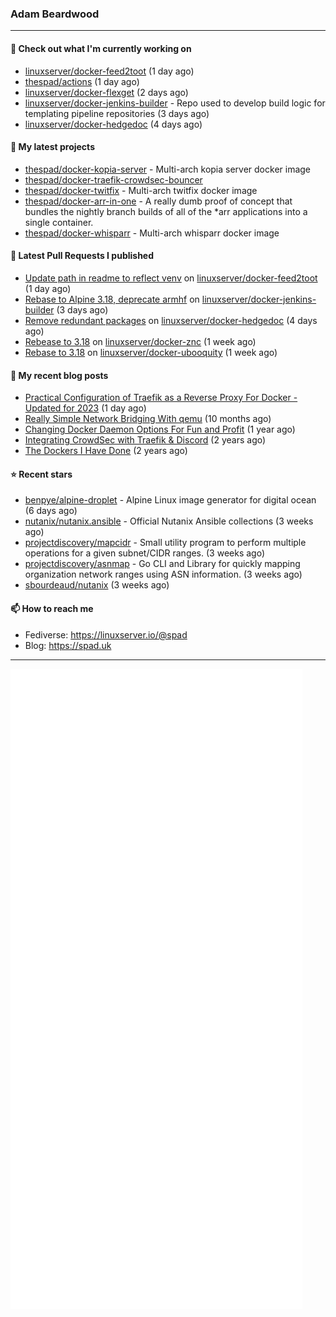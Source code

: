 ### Adam Beardwood
---
#### 👷 Check out what I'm currently working on

- [linuxserver/docker-feed2toot](https://github.com/linuxserver/docker-feed2toot) (1 day ago)
- [thespad/actions](https://github.com/thespad/actions) (1 day ago)
- [linuxserver/docker-flexget](https://github.com/linuxserver/docker-flexget) (2 days ago)
- [linuxserver/docker-jenkins-builder](https://github.com/linuxserver/docker-jenkins-builder) - Repo used to develop build logic for templating pipeline repositories (3 days ago)
- [linuxserver/docker-hedgedoc](https://github.com/linuxserver/docker-hedgedoc) (4 days ago)

#### 🌱 My latest projects

- [thespad/docker-kopia-server](https://github.com/thespad/docker-kopia-server) - Multi-arch kopia server docker image 
- [thespad/docker-traefik-crowdsec-bouncer](https://github.com/thespad/docker-traefik-crowdsec-bouncer)
- [thespad/docker-twitfix](https://github.com/thespad/docker-twitfix) - Multi-arch twitfix docker image
- [thespad/docker-arr-in-one](https://github.com/thespad/docker-arr-in-one) - A really dumb proof of concept that bundles the nightly branch builds of all of the *arr applications into a single container.
- [thespad/docker-whisparr](https://github.com/thespad/docker-whisparr) - Multi-arch whisparr docker image

#### 🔨 Latest Pull Requests I published

- [Update path in readme to reflect venv](https://github.com/linuxserver/docker-feed2toot/pull/12) on [linuxserver/docker-feed2toot](https://github.com/linuxserver/docker-feed2toot) (1 day ago)
- [Rebase to Alpine 3.18, deprecate armhf](https://github.com/linuxserver/docker-jenkins-builder/pull/214) on [linuxserver/docker-jenkins-builder](https://github.com/linuxserver/docker-jenkins-builder) (3 days ago)
- [Remove redundant packages](https://github.com/linuxserver/docker-hedgedoc/pull/39) on [linuxserver/docker-hedgedoc](https://github.com/linuxserver/docker-hedgedoc) (4 days ago)
- [Rebease to 3.18](https://github.com/linuxserver/docker-znc/pull/43) on [linuxserver/docker-znc](https://github.com/linuxserver/docker-znc) (1 week ago)
- [Rebase to 3.18](https://github.com/linuxserver/docker-ubooquity/pull/45) on [linuxserver/docker-ubooquity](https://github.com/linuxserver/docker-ubooquity) (1 week ago)

#### 📜 My recent blog posts

- [Practical Configuration of Traefik as a Reverse Proxy For Docker - Updated for 2023](https://spad.uk/practical-configuration-of-traefik-as-a-reverse-proxy-for-docker-updated-for-2023/) (1 day ago)
- [Really Simple Network Bridging With qemu](https://spad.uk/really-simple-network-bridging-with-qemu/) (10 months ago)
- [Changing Docker Daemon Options For Fun and Profit](https://spad.uk/changing-docker-daemon-options-for-fun-and-profit/) (1 year ago)
- [Integrating CrowdSec with Traefik &amp; Discord](https://spad.uk/integrating-crowdsec-with-traefik-discord/) (2 years ago)
- [The Dockers I Have Done](https://spad.uk/the-dockers-ive-done/) (2 years ago)

#### ⭐ Recent stars

- [benpye/alpine-droplet](https://github.com/benpye/alpine-droplet) - Alpine Linux image generator for digital ocean (6 days ago)
- [nutanix/nutanix.ansible](https://github.com/nutanix/nutanix.ansible) - Official Nutanix Ansible collections (3 weeks ago)
- [projectdiscovery/mapcidr](https://github.com/projectdiscovery/mapcidr) - Small utility program to perform multiple operations for a given subnet/CIDR ranges. (3 weeks ago)
- [projectdiscovery/asnmap](https://github.com/projectdiscovery/asnmap) - Go CLI and Library for quickly mapping organization network ranges using ASN information. (3 weeks ago)
- [sbourdeaud/nutanix](https://github.com/sbourdeaud/nutanix) (3 weeks ago)

#### 📫 How to reach me
- Fediverse: https://linuxserver.io/@spad
- Blog: https://spad.uk
---
<img src="https://raw.githubusercontent.com/thespad/thespad/main/github-metrics.svg">
